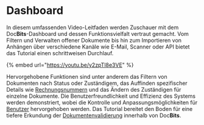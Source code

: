 # Dashboard

In diesem umfassenden Video-Leitfaden werden Zuschauer mit dem Doc**Bits**-Dashboard und dessen Funktionsvielfalt vertraut gemacht. Vom Filtern und Verwalten offener Dokumente bis hin zum Importieren von Anhängen über verschiedene Kanäle wie E-Mail, Scanner oder API bietet das Tutorial einen schrittweisen Durchlauf.

{% embed url="https://youtu.be/y2zpTl8e3VE" %}

Hervorgehobene Funktionen sind unter anderem das Filtern von Dokumenten nach Status oder Zuständigem, das Auffinden spezifischer Details wie [Rechnungsnummern](https://docbits.com/not-again-an-invoice/) und das Ändern des Zuständigen für einzelne Dokumente. Die Benutzerfreundlichkeit und Effizienz des Systems werden demonstriert, wobei die Kontrolle und Anpassungsmöglichkeiten für [Benutzer](https://docbits.com/de/doc/einstellungen/gruppen-benutzer-und-berechtigungen/) hervorgehoben werden. Das Tutorial bereitet den Boden für eine tiefere Erkundung der [Dokumentenvalidierung](https://docbits.com/doc/document-validation/) innerhalb von Doc**Bits**.
